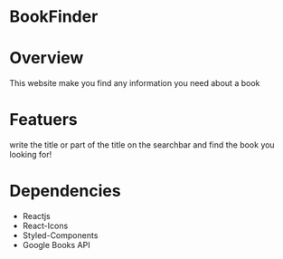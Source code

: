 # BookFinder
# Overview
This website make you find any information you need about a book
# Featuers
write the title or part of the title on the searchbar and find the book you looking for!
# Dependencies
- Reactjs
- React-Icons
- Styled-Components
- Google Books API
